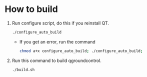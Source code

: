 # How to build
1. Run configure script, do this if you reinstall QT.
    ```bash
    ./configure_auto_build
    ```
    - If you get an error, run the command
        ```bash
        chmod a+x configure_auto_build; ./configure_auto_build;
        ```
2. Run this command to build qgroundcontrol.
   ```bash
   ./build.sh
   ```